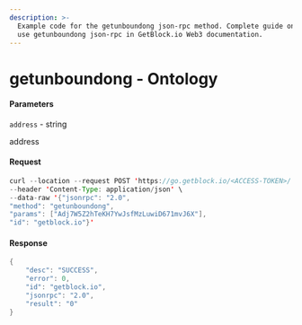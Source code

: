 ```yaml
---
description: >-
  Example code for the getunboundong json-rpc method. Сomplete guide on how to
  use getunboundong json-rpc in GetBlock.io Web3 documentation.
---
```


# getunboundong - Ontology

#### Parameters

`address` - string

address

#### Request

```java
curl --location --request POST 'https://go.getblock.io/<ACCESS-TOKEN>/' \
--header 'Content-Type: application/json' \ 
--data-raw '{"jsonrpc": "2.0",
"method": "getunboundong",
"params": ["Adj7W5Z2hTeKH7YwJsfMzLuwiD671mvJ6X"],
"id": "getblock.io"}'
```

#### Response

```java
{
    "desc": "SUCCESS",
    "error": 0,
    "id": "getblock.io",
    "jsonrpc": "2.0",
    "result": "0"
}
```
